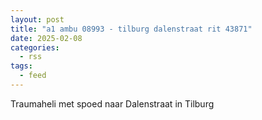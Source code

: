 ```yaml
---
layout: post
title: "a1 ambu 08993 - tilburg dalenstraat rit 43871"
date: 2025-02-08
categories: 
  - rss
tags: 
  - feed
---
```


Traumaheli met spoed naar Dalenstraat in Tilburg
